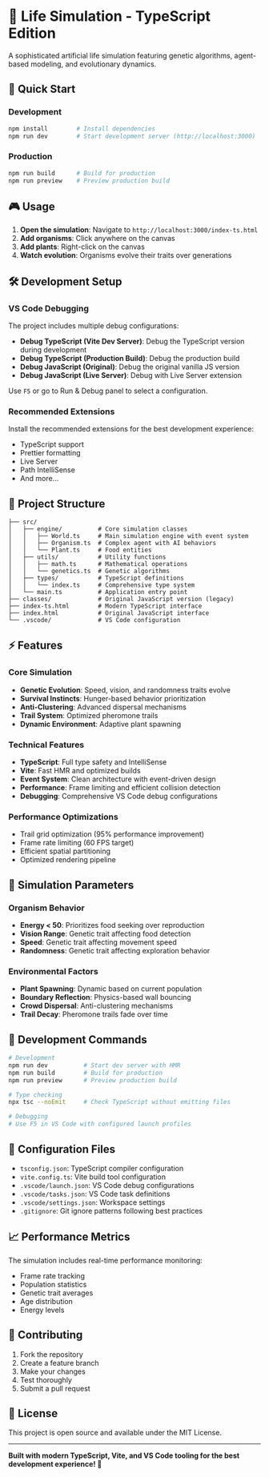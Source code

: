 # 🧬 Life Simulation - TypeScript Edition

A sophisticated artificial life simulation featuring genetic algorithms, agent-based modeling, and evolutionary dynamics.

## 🚀 Quick Start

### Development
```bash
npm install        # Install dependencies
npm run dev        # Start development server (http://localhost:3000)
```

### Production
```bash
npm run build      # Build for production
npm run preview    # Preview production build
```

## 🎮 Usage

1. **Open the simulation**: Navigate to `http://localhost:3000/index-ts.html`
2. **Add organisms**: Click anywhere on the canvas
3. **Add plants**: Right-click on the canvas
4. **Watch evolution**: Organisms evolve their traits over generations

## 🛠 Development Setup

### VS Code Debugging

The project includes multiple debug configurations:

- **Debug TypeScript (Vite Dev Server)**: Debug the TypeScript version during development
- **Debug TypeScript (Production Build)**: Debug the production build
- **Debug JavaScript (Original)**: Debug the original vanilla JS version
- **Debug JavaScript (Live Server)**: Debug with Live Server extension

Use `F5` or go to Run & Debug panel to select a configuration.

### Recommended Extensions

Install the recommended extensions for the best development experience:
- TypeScript support
- Prettier formatting
- Live Server
- Path IntelliSense
- And more...

## 📁 Project Structure

```
├── src/
│   ├── engine/          # Core simulation classes
│   │   ├── World.ts     # Main simulation engine with event system
│   │   ├── Organism.ts  # Complex agent with AI behaviors
│   │   └── Plant.ts     # Food entities
│   ├── utils/           # Utility functions
│   │   ├── math.ts      # Mathematical operations
│   │   └── genetics.ts  # Genetic algorithms
│   ├── types/           # TypeScript definitions
│   │   └── index.ts     # Comprehensive type system
│   └── main.ts          # Application entry point
├── classes/             # Original JavaScript version (legacy)
├── index-ts.html        # Modern TypeScript interface
├── index.html           # Original JavaScript interface
└── .vscode/             # VS Code configuration
```

## ⚡ Features

### Core Simulation
- **Genetic Evolution**: Speed, vision, and randomness traits evolve
- **Survival Instincts**: Hunger-based behavior prioritization
- **Anti-Clustering**: Advanced dispersal mechanisms
- **Trail System**: Optimized pheromone trails
- **Dynamic Environment**: Adaptive plant spawning

### Technical Features
- **TypeScript**: Full type safety and IntelliSense
- **Vite**: Fast HMR and optimized builds
- **Event System**: Clean architecture with event-driven design
- **Performance**: Frame limiting and efficient collision detection
- **Debugging**: Comprehensive VS Code debug configurations

### Performance Optimizations
- Trail grid optimization (95% performance improvement)
- Frame rate limiting (60 FPS target)
- Efficient spatial partitioning
- Optimized rendering pipeline

## 🧪 Simulation Parameters

### Organism Behavior
- **Energy < 50**: Prioritizes food seeking over reproduction
- **Vision Range**: Genetic trait affecting food detection
- **Speed**: Genetic trait affecting movement speed
- **Randomness**: Genetic trait affecting exploration behavior

### Environmental Factors
- **Plant Spawning**: Dynamic based on current population
- **Boundary Reflection**: Physics-based wall bouncing
- **Crowd Dispersal**: Anti-clustering mechanisms
- **Trail Decay**: Pheromone trails fade over time

## 🎯 Development Commands

```bash
# Development
npm run dev          # Start dev server with HMR
npm run build        # Build for production
npm run preview      # Preview production build

# Type checking
npx tsc --noEmit     # Check TypeScript without emitting files

# Debugging
# Use F5 in VS Code with configured launch profiles
```

## 🔧 Configuration Files

- `tsconfig.json`: TypeScript compiler configuration
- `vite.config.ts`: Vite build tool configuration
- `.vscode/launch.json`: VS Code debug configurations
- `.vscode/tasks.json`: VS Code task definitions
- `.vscode/settings.json`: Workspace settings
- `.gitignore`: Git ignore patterns following best practices

## 📈 Performance Metrics

The simulation includes real-time performance monitoring:
- Frame rate tracking
- Population statistics
- Genetic trait averages
- Age distribution
- Energy levels

## 🤝 Contributing

1. Fork the repository
2. Create a feature branch
3. Make your changes
4. Test thoroughly
5. Submit a pull request

## 📄 License

This project is open source and available under the MIT License.

---

**Built with modern TypeScript, Vite, and VS Code tooling for the best development experience! 🚀**
